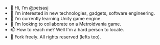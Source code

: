 - 👋 Hi, I’m @petsasj
- 👀 I’m interested in new technologies, gadgets, software engineering.
- 🌱 I’m currently learning Unity game engine.
- 💞️ I’m looking to collaborate on a Metroidvania game.
- 📫 How to reach me? Well I'm a hard person to locate.
- 🍴 Fork freely. All rights reserved (lefts too).

<!---
petsasj/petsasj is a ✨ special ✨ repository because its `README.md` (this file) appears on your GitHub profile.
You can click the Preview link to take a look at your changes.
--->
